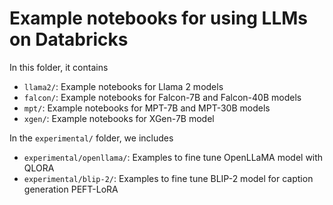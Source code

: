 <!---
Copyright (C) 2023 Databricks, Inc.

Licensed under the Apache License, Version 2.0 (the "License");
you may not use this file except in compliance with the License.
You may obtain a copy of the License at

    http://www.apache.org/licenses/LICENSE-2.0

Unless required by applicable law or agreed to in writing, software
distributed under the License is distributed on an "AS IS" BASIS,
WITHOUT WARRANTIES OR CONDITIONS OF ANY KIND, either express or implied.
See the License for the specific language governing permissions and
limitations under the License.
-->


# Example notebooks for using LLMs on Databricks

In this folder, it contains
- `llama2/`: Example notebooks for Llama 2 models
- `falcon/`: Example notebooks for Falcon-7B and Falcon-40B models
- `mpt/`: Example notebooks for MPT-7B and MPT-30B models
- `xgen/`: Example notebooks for XGen-7B model

In the `experimental/` folder, we includes
- `experimental/openllama/`: Examples to fine tune OpenLLaMA model with QLORA
- `experimental/blip-2/`: Examples to fine tune BLIP-2 model for caption generation PEFT-LoRA 

